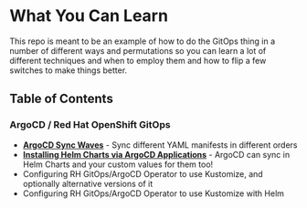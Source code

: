 # What You Can Learn

This repo is meant to be an example of how to do the GitOps thing in a number of different ways and permutations so you can learn a lot of different techniques and when to employ them and how to flip a few switches to make things better.

## Table of Contents

### ArgoCD / Red Hat OpenShift GitOps

- **[ArgoCD Sync Waves](https://github.com/gskumar1010/multiverse-of-multicluster-madness/blob/main/rhacm/policy-generators/install-rhacm-operator/manifests/00_namespaces.yml#L7)** - Sync different YAML manifests in different orders
- **[Installing Helm Charts via ArgoCD Applications](https://github.com/gskumar1010/multiverse-of-multicluster-madness/tree/main/hub-of-hubs/gitops-apps/reflector-chart-installed)** - ArgoCD can sync in Helm Charts and your custom values for them too!
- Configuring RH GitOps/ArgoCD Operator to use Kustomize, and optionally alternative versions of it
- Configuring RH GitOps/ArgoCD Operator to use Kustomize with Helm
